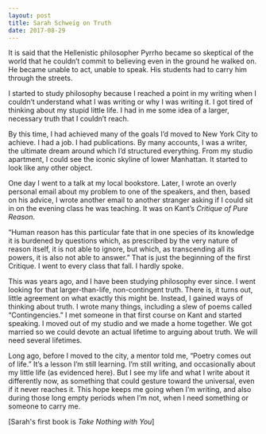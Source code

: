 ```yaml
---
layout: post
title: Sarah Schweig on Truth
date: 2017-08-29
---
```


It is said that the Hellenistic philosopher Pyrrho became so skeptical of the
world that he couldn’t commit to believing even in the ground he walked on. He
became unable to act, unable to speak. His students had to carry him through the
streets.

I started to study philosophy because I reached a point in my writing when I
couldn’t understand what I was writing or why I was writing it. I got tired of
thinking about my stupid little life. I had in me some idea of a larger,
necessary truth that I couldn’t reach.

By this time, I had achieved many of the goals I’d moved to New York City to
achieve. I had a job. I had publications. By many accounts, I was a writer, the
ultimate dream around which I’d structured everything. From my studio apartment,
I could see the iconic skyline of lower Manhattan. It started to look like any
other object.

One day I went to a talk at my local bookstore. Later, I wrote an overly
personal email about my problem to one of the speakers, and then, based on his
advice, I wrote another email to another stranger asking if I could sit in on
the evening class he was teaching. It was on Kant’s _Critique of Pure Reason_.

“Human reason has this particular fate that in one species of its knowledge it
is burdened by questions which, as prescribed by the very nature of reason
itself, it is not able to ignore, but which, as transcending all its powers, it
is also not able to answer.” That is just the beginning of the first Critique. I
went to every class that fall. I hardly spoke.

This was years ago, and I have been studying philosophy ever since. I went
looking for that larger-than-life, non-contingent truth. There is, it turns out,
little agreement on what exactly this might be. Instead, I gained ways of
thinking about truth. I wrote many things, including a slew of poems called
“Contingencies.” I met someone in that first course on Kant and started
speaking. I moved out of my studio and we made a home together. We got married
so we could devote an actual lifetime to arguing about truth. We will need
several lifetimes.

Long ago, before I moved to the city, a mentor told me, “Poetry comes out of
life.” It’s a lesson I’m still learning. I’m still writing, and occasionally
about my little life (as evidenced here). But I see my life and what I write
about it differently now, as something that could gesture toward the universal,
even if it never reaches it. This hope keeps me going when I’m writing, and also
during those long empty periods when I’m not, when I need something or someone
to carry me.

[Sarah's first book is _Take Nothing with You_]
